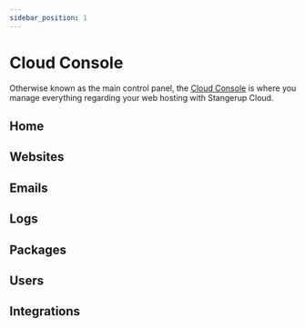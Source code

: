 ```yaml
---
sidebar_position: 1
---
```


# Cloud Console

Otherwise known as the main control panel, the [Cloud Console](https://console.stangerup.cloud) is where you manage everything regarding your web hosting with Stangerup Cloud.

## Home

## Websites

## Emails

## Logs

## Packages

## Users

## Integrations
